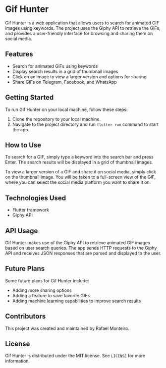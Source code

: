 # Gif Hunter

Gif Hunter is a web application that allows users to search for animated GIF images using keywords. The project uses the Giphy API to retrieve the GIFs, and provides a user-friendly interface for browsing and sharing them on social media.

## Features

- Search for animated GIFs using keywords
- Display search results in a grid of thumbnail images
- Click on an image to view a larger version and options for sharing
- Share GIFs on Telegram, Facebook, and WhatsApp

## Getting Started

To run Gif Hunter on your local machine, follow these steps:

1. Clone the repository to your local machine.
2. Navigate to the project directory and run `flutter run` command to start the app.

## How to Use

To search for a GIF, simply type a keyword into the search bar and press Enter. The search results will be displayed in a grid of thumbnail images.

To view a larger version of a GIF and share it on social media, simply click on the thumbnail image. You will be taken to a full-screen view of the GIF, where you can select the social media platform you want to share it on.

## Technologies Used

- Flutter framework
- Giphy API

## API Usage

Gif Hunter makes use of the Giphy API to retrieve animated GIF images based on user search queries. The app sends HTTP requests to the Giphy API and receives JSON responses that are parsed and displayed to the user.

## Future Plans

Some future plans for Gif Hunter include:

- Adding more sharing options
- Adding a feature to save favorite GIFs
- Adding machine learning capabilities to improve search results

## Contributors

This project was created and maintained by Rafael Monteiro.

## License

Gif Hunter is distributed under the MIT license. See `LICENSE` for more information.

